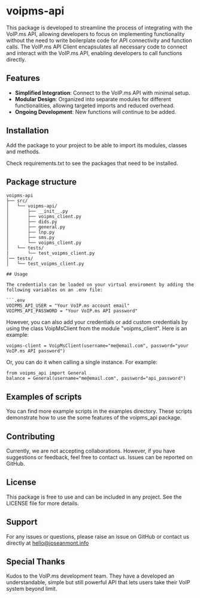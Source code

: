 # voipms-api

This package is developed to streamline the process of integrating with the VoIP.ms API, allowing developers to focus on implementing functionality without the need to write boilerplate code for API connectivity and function calls. The VoIP.ms API Client encapsulates all necessary code to connect and interact with the VoIP.ms API, enabling developers to call functions directly.

## Features

- **Simplified Integration**: Connect to the VoIP.ms API with minimal setup.
- **Modular Design**: Organized into separate modules for different functionalities, allowing targeted imports and reduced overhead.
- **Ongoing Development**: New functions will continue to be added.

## Installation

Add the package to your project to be able to import its modules, classes and methods.

Check requirements.txt to see the packages that need to be installed.

## Package structure

```plaintext
voipms-api
├── src/
│   └── voipms-api/
│       ├── __init__.py
│       ├── voipms_client.py
│       ├── dids.py
│       ├── general.py
│       ├── lnp.py
│       ├── sms.py
│       └── voipms_client.py
│   └── tests/
|       └── test_voipms_client.py
│── tests/
│   └── test_voipms_client.py

## Usage

The credentials can be loaded on your virtual enviroment by adding the following variables on an .env file:

```.env
VOIPMS_API_USER = "Your VoIP.ms account email"
VOIPMS_API_PASSWORD = "Your VoIP.ms API password"
```

However, you can also add your credentials or add custom credentials by using the class VoipMsClient from the module "voipms_client". Here is an example:

```
voipms-client = VoipMsClient(username="me@email.com", password="your VoIP.ms API password")
```

Or, you can do it when calling a single instance. For example:

```
from voipms_api import General
balance = General(username="me@email.com", password="api_password")
```

## Examples of scripts

You can find more example scripts in the examples directory. These scripts demonstrate how to use the some features of the voipms_api package.

## Contributing

Currently, we are not accepting collaborations. However, if you have suggestions or feedback, feel free to contact us. Issues can be reported on GitHub.

## License

This package is free to use and can be included in any project. See the LICENSE file for more details.

## Support

For any issues or questions, please raise an issue on GitHub or contact us directly at hello@joseanmont.info

## Special Thanks

Kudos to the VoIP.ms development team. They have a developed an understandable, simple but still powerful API that lets users take their VoIP system beyond limit.